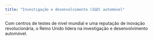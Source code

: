 ```yaml
---
title: "Investigação e desenvolvimento (I&D) automóvel"
---
```


Com centros de testes de nível mundial e uma reputação de inovação revolucionária, o Reino Unido lidera na investigação e desenvolvimento automóvel.
